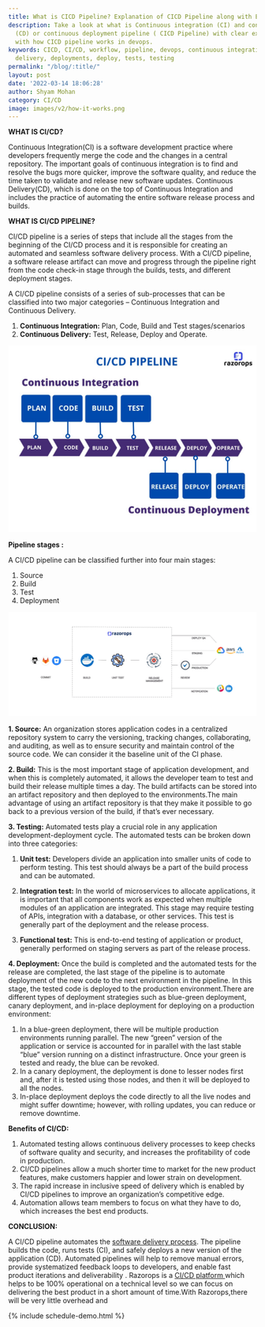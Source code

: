 ```yaml
---
title: What is CICD Pipeline? Explanation of CICD Pipeline along with Examples.
description: Take a look at what is Continuous integration (CI) and continuous delivery
  (CD) or continuous deployment pipeline ( CICD Pipeline) with clear explanation along
  with how CICD pipeline works in devops.
keywords: CICD, CI/CD, workflow, pipeline, devops, continuous integration, continuous
  delivery, deployments, deploy, tests, testing
permalink: "/blog/:title/"
layout: post
date: '2022-03-14 18:06:28'
author: Shyam Mohan
category: CI/CD
image: images/v2/how-it-works.png
---
```


**WHAT IS CI/CD?**

Continuous Integration(CI) is a software development practice where developers frequently merge the code and the changes in a central repository. The important goals of continuous integration is to find and resolve the bugs more quicker, improve the software quality, and reduce the time taken to validate and release new software updates.
Continuous Delivery(CD), which is done on the top of Continuous Integration and includes the practice of automating the entire software release process and builds.

**WHAT IS CI/CD PIPELINE?**

CI/CD pipeline is a series of steps that include all the stages from the beginning of the CI/CD process and it is responsible for creating an automated and seamless software delivery process. With a CI/CD pipeline, a software release artifact can move and progress through the pipeline right from the code check-in stage through the builds, tests, and different deployment stages.

A CI/CD pipeline consists of a series of sub-processes that can be classified into two major categories – Continuous Integration and Continuous Delivery.

1. **Continuous Integration:** Plan, Code, Build and Test stages/scenarios
2. **Continuous Delivery:** Test, Release, Deploy and Operate.

![cicd-pipeline](/images/blog/cici-pipeline-blog.png)

**Pipeline stages :**

A CI/CD pipeline can be classified further into four main stages:
1. Source
2. Build
3. Test
4. Deployment

![cicd- how it works](/images/blog/how-it-works.webp)




**1. Source:**  An organization stores application codes in a centralized repository system to carry the versioning, tracking changes, collaborating, and auditing, as well as to ensure security and maintain control of the source code. We can consider it the baseline unit of the CI phase.

**2. Build:**   This is the most important stage of application development, and when this is completely automated, it allows the developer team to test and build their release multiple times a day. The build artifacts can be stored into an artifact repository and then deployed to the environments.The main advantage of using an artifact repository is that they make it possible to go back to a previous version of the build, if that’s ever necessary.

**3. Testing:**  Automated tests play a crucial role in any application development-deployment cycle. The automated tests can be broken down into three categories:
		
1. **Unit test:** Developers divide an application into smaller units of code to perform testing. This test should always be a part of the build process and can be automated.

2. **Integration test:** In the world of microservices to allocate applications, it is important that all components work as expected when multiple modules of an application are integrated. This stage may require testing of APIs, integration with a database, or other services. This test is generally part of the deployment and the release process.

3. **Functional test:**  This is end-to-end testing of application or product, generally performed on staging servers as part of the release process.


**4. Deployment:**  Once the build is completed and the automated tests for the release are completed, the last stage of the pipeline is to automate deployment of the new code to the next environment in the pipeline. In this stage, the tested code is deployed to the production environment.There are different types of deployment strategies such as blue-green deployment, canary deployment, and in-place deployment for deploying on a production environment:

1. In a blue-green deployment, there will be multiple production environments running parallel. The new “green” version of the application or service is accounted for in parallel with the last stable “blue” version running on a distinct infrastructure. Once your green is tested and ready, the blue can be revoked.		
2. In a canary deployment, the deployment is done to lesser nodes first and, after it is tested using those nodes, and then it will be deployed to all the nodes.
3. In-place deployment deploys the code directly to all the live nodes and might suffer downtime; however, with rolling updates, you can reduce or remove downtime.
		
		
**Benefits of CI/CD:**

1. Automated testing allows continuous delivery processes to keep checks of software quality and security, and increases the profitability of code in production.
2. CI/CD pipelines allow a much shorter time to market for the new product features, make customers happier and lower strain on development.
3. The rapid increase in inclusive speed of delivery which is enabled by CI/CD pipelines to improve an organization’s competitive edge.
4. Automation allows team members to focus on what they have to do, which increases the best end products.





**CONCLUSION:**
 
A CI/CD pipeline automates the [software delivery process](http://localhost:4000/product#how-it-works ). The pipeline builds the code, runs tests (CI), and safely deploys a new version of the application (CD). Automated pipelines will help to remove manual errors, provide systematized feedback loops to developers, and enable fast product iterations and deliverability .
Razorops is a [CI/CD platform ](https://razorops.com/ )which helps to be 100% operational on a technical level so we can focus on delivering the best product in a short amount of time.With Razorops,there will be very little overhead and

{% include schedule-demo.html %}